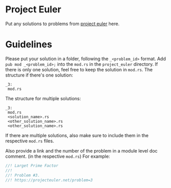 # Project Euler

Put any solutions to problems from [project euler](https://projecteuler.net/)
here.

# Guidelines

Please put your solution in a folder, following the `_<problem_id>` format.
Add `pub mod _<problem_id>;` into the `mod.rs` in the `project_euler`
directory. If there is only one solution, feel free to keep the solution in
`mod.rs`. The structure if there's one solution:

```
_3:
 mod.rs 
```

The structure for multiple solutions:
```
_3:
 mod.rs 
 <solution_name>.rs
 <other_solution_name>.rs
 <other_solution_name>.rs
```

If there are multiple solutions, also make sure to include them in the
respective `mod.rs` files.

Also provide a link and the number of the problem in a module level doc 
comment. (in the respective `mod.rs`) For example:

```rust
//! Larget Prime Factor
//! 
//! Problem #3.
//! https://projecteuler.net/problem=3
```
